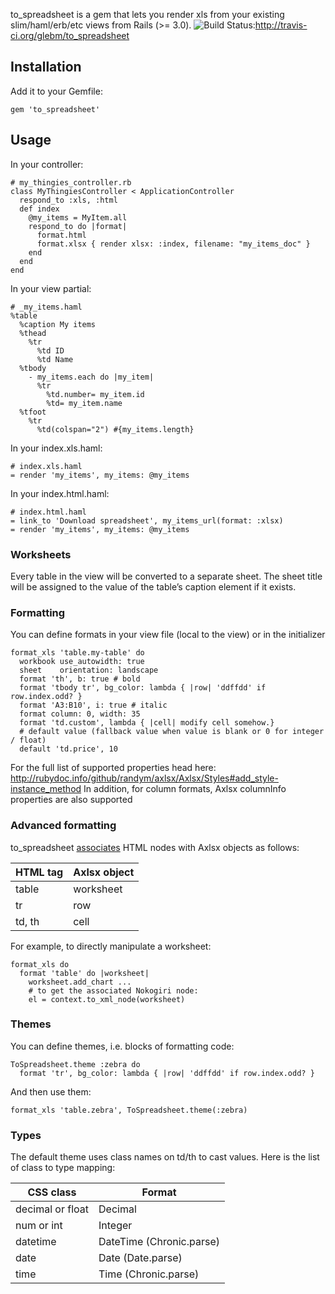 to_spreadsheet is a gem that lets you render xls from your existing slim/haml/erb/etc views from Rails (&gt;= 3.0). ![Build Status](https://secure.travis-ci.org/glebm/to_spreadsheet.png?branch=master "Build Status"):http://travis-ci.org/glebm/to_spreadsheet

Installation
------------

Add it to your Gemfile:

    gem 'to_spreadsheet'

Usage
-----

In your controller:

    # my_thingies_controller.rb
    class MyThingiesController < ApplicationController
      respond_to :xls, :html
      def index
        @my_items = MyItem.all
        respond_to do |format|
          format.html 
          format.xlsx { render xlsx: :index, filename: "my_items_doc" }
        end
      end
    end

In your view partial:

    # _my_items.haml
    %table
      %caption My items
      %thead
        %tr
          %td ID
          %td Name
      %tbody
        - my_items.each do |my_item|
          %tr
            %td.number= my_item.id
            %td= my_item.name
      %tfoot
        %tr
          %td(colspan="2") #{my_items.length}

In your index.xls.haml:

    # index.xls.haml
    = render 'my_items', my_items: @my_items

In your index.html.haml:

    # index.html.haml
    = link_to 'Download spreadsheet', my_items_url(format: :xlsx)
    = render 'my_items', my_items: @my_items

### Worksheets

Every table in the view will be converted to a separate sheet.
The sheet title will be assigned to the value of the table’s caption element if it exists.

### Formatting

You can define formats in your view file (local to the view) or in the initializer

    format_xls 'table.my-table' do
      workbook use_autowidth: true
      sheet    orientation: landscape
      format 'th', b: true # bold
      format 'tbody tr', bg_color: lambda { |row| 'ddffdd' if row.index.odd? }
      format 'A3:B10', i: true # italic
      format column: 0, width: 35
      format 'td.custom', lambda { |cell| modify cell somehow.}
      # default value (fallback value when value is blank or 0 for integer / float)
      default 'td.price', 10

For the full list of supported properties head here: http://rubydoc.info/github/randym/axlsx/Axlsx/Styles#add_style-instance_method
In addition, for column formats, Axlsx columnInfo properties are also supported

### Advanced formatting

to_spreadsheet [associates](https://github.com/glebm/to_spreadsheet/blob/master/lib/to_spreadsheet/renderer.rb#L33) HTML nodes with Axlsx objects as follows:

| HTML tag | Axlsx object |
|----------|--------------|
| table    | worksheet    |
| tr       | row          |
| td, th   | cell         |

For example, to directly manipulate a worksheet:

    format_xls do
      format 'table' do |worksheet|
        worksheet.add_chart ...
        # to get the associated Nokogiri node:
        el = context.to_xml_node(worksheet)

### Themes

You can define themes, i.e. blocks of formatting code:

    ToSpreadsheet.theme :zebra do
      format 'tr', bg_color: lambda { |row| 'ddffdd' if row.index.odd? }

And then use them:

    format_xls 'table.zebra', ToSpreadsheet.theme(:zebra)

### Types

The default theme uses class names on td/th to cast values.
Here is the list of class to type mapping:

| CSS class        | Format                   |
|------------------|--------------------------|
| decimal or float | Decimal                  |
| num or int       | Integer                  |
| datetime         | DateTime (Chronic.parse) |
| date             | Date (Date.parse)        |
| time             | Time (Chronic.parse)     |


